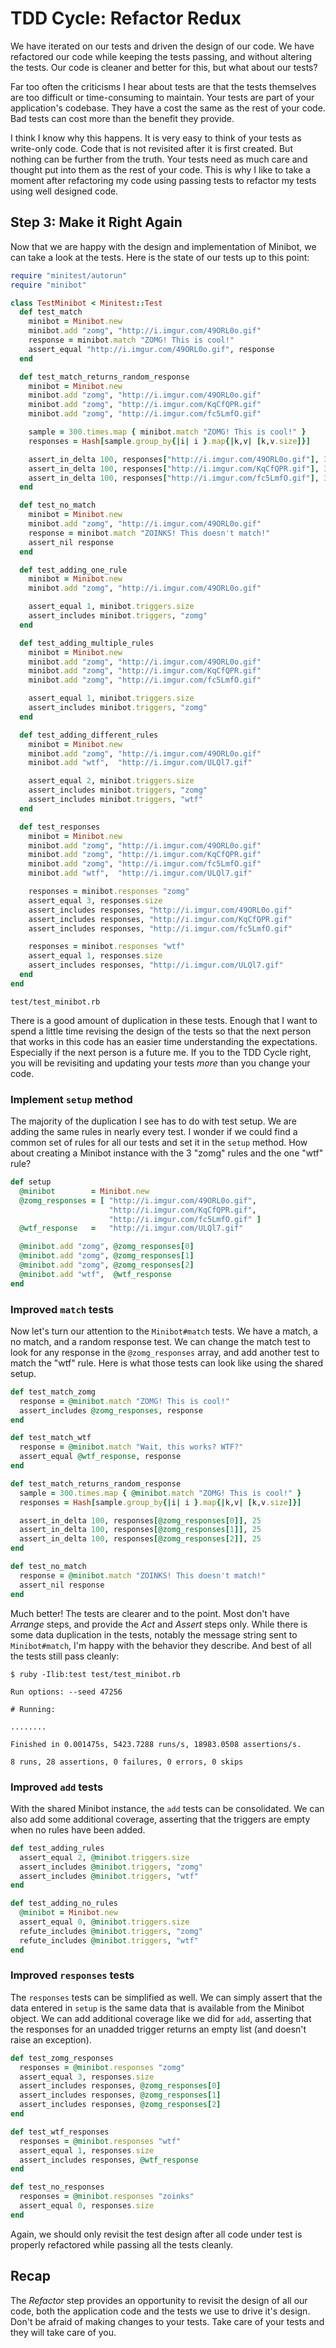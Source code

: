 TDD Cycle: Refactor Redux
=========================

We have iterated on our tests and driven the design of our code. We have refactored our code while keeping the tests passing, and without altering the tests. Our code is cleaner and better for this, but what about our tests?

Far too often the criticisms I hear about tests are that the tests themselves are too difficult or time-consuming to maintain. Your tests are part of your application's codebase. They have a cost the same as the rest of your code. Bad tests can cost more than the benefit they provide.

I think I know why this happens. It is very easy to think of your tests as write-only code. Code that is not revisited after it is first created. But nothing can be further from the truth. Your tests need as much care and thought put into them as the rest of your code. This is why I like to take a moment after refactoring my code using passing tests to refactor my tests using well designed code.

Step 3: Make it Right Again
---------------------------

Now that we are happy with the design and implementation of Minibot, we can take a look at the tests. Here is the state of our tests up to this point:

```ruby
require "minitest/autorun"
require "minibot"

class TestMinibot < Minitest::Test
  def test_match
    minibot = Minibot.new
    minibot.add "zomg", "http://i.imgur.com/49ORL0o.gif"
    response = minibot.match "ZOMG! This is cool!"
    assert_equal "http://i.imgur.com/49ORL0o.gif", response
  end

  def test_match_returns_random_response
    minibot = Minibot.new
    minibot.add "zomg", "http://i.imgur.com/49ORL0o.gif"
    minibot.add "zomg", "http://i.imgur.com/KqCfQPR.gif"
    minibot.add "zomg", "http://i.imgur.com/fc5LmfO.gif"

    sample = 300.times.map { minibot.match "ZOMG! This is cool!" }
    responses = Hash[sample.group_by{|i| i }.map{|k,v| [k,v.size]}]

    assert_in_delta 100, responses["http://i.imgur.com/49ORL0o.gif"], 33
    assert_in_delta 100, responses["http://i.imgur.com/KqCfQPR.gif"], 33
    assert_in_delta 100, responses["http://i.imgur.com/fc5LmfO.gif"], 33
  end

  def test_no_match
    minibot = Minibot.new
    minibot.add "zomg", "http://i.imgur.com/49ORL0o.gif"
    response = minibot.match "ZOINKS! This doesn't match!"
    assert_nil response
  end

  def test_adding_one_rule
    minibot = Minibot.new
    minibot.add "zomg", "http://i.imgur.com/49ORL0o.gif"

    assert_equal 1, minibot.triggers.size
    assert_includes minibot.triggers, "zomg"
  end

  def test_adding_multiple_rules
    minibot = Minibot.new
    minibot.add "zomg", "http://i.imgur.com/49ORL0o.gif"
    minibot.add "zomg", "http://i.imgur.com/KqCfQPR.gif"
    minibot.add "zomg", "http://i.imgur.com/fc5LmfO.gif"

    assert_equal 1, minibot.triggers.size
    assert_includes minibot.triggers, "zomg"
  end

  def test_adding_different_rules
    minibot = Minibot.new
    minibot.add "zomg", "http://i.imgur.com/49ORL0o.gif"
    minibot.add "wtf",  "http://i.imgur.com/ULQl7.gif"

    assert_equal 2, minibot.triggers.size
    assert_includes minibot.triggers, "zomg"
    assert_includes minibot.triggers, "wtf"
  end

  def test_responses
    minibot = Minibot.new
    minibot.add "zomg", "http://i.imgur.com/49ORL0o.gif"
    minibot.add "zomg", "http://i.imgur.com/KqCfQPR.gif"
    minibot.add "zomg", "http://i.imgur.com/fc5LmfO.gif"
    minibot.add "wtf",  "http://i.imgur.com/ULQl7.gif"

    responses = minibot.responses "zomg"
    assert_equal 3, responses.size
    assert_includes responses, "http://i.imgur.com/49ORL0o.gif"
    assert_includes responses, "http://i.imgur.com/KqCfQPR.gif"
    assert_includes responses, "http://i.imgur.com/fc5LmfO.gif"

    responses = minibot.responses "wtf"
    assert_equal 1, responses.size
    assert_includes responses, "http://i.imgur.com/ULQl7.gif"
  end
end
```

`test/test_minibot.rb`

There is a good amount of duplication in these tests. Enough that I want to spend a little time revising the design of the tests so that the next person that works in this code has an easier time understanding the expectations. Especially if the next person is a future me. If you to the TDD Cycle right, you will be revisiting and updating your tests *more* than you change your code.

### Implement `setup` method

The majority of the duplication I see has to do with test setup. We are adding the same rules in nearly every test. I wonder if we could find a common set of rules for all our tests and set it in the `setup` method. How about creating a Minibot instance with the 3 "zomg" rules and the one "wtf" rule?

```ruby
def setup
  @minibot        = Minibot.new
  @zomg_responses = [ "http://i.imgur.com/49ORL0o.gif",
                      "http://i.imgur.com/KqCfQPR.gif",
                      "http://i.imgur.com/fc5LmfO.gif" ]
  @wtf_response   =   "http://i.imgur.com/ULQl7.gif"

  @minibot.add "zomg", @zomg_responses[0]
  @minibot.add "zomg", @zomg_responses[1]
  @minibot.add "zomg", @zomg_responses[2]
  @minibot.add "wtf",  @wtf_response
end
```

### Improved `match` tests

Now let's turn our attention to the `Minibot#match` tests. We have a match, a no match, and a random response test. We can change the match test to look for any response in the `@zomg_responses` array, and add another test to match the "wtf" rule. Here is what those tests can look like using the shared setup.

```ruby
def test_match_zomg
  response = @minibot.match "ZOMG! This is cool!"
  assert_includes @zomg_responses, response
end

def test_match_wtf
  response = @minibot.match "Wait, this works? WTF?"
  assert_equal @wtf_response, response
end

def test_match_returns_random_response
  sample = 300.times.map { @minibot.match "ZOMG! This is cool!" }
  responses = Hash[sample.group_by{|i| i }.map{|k,v| [k,v.size]}]

  assert_in_delta 100, responses[@zomg_responses[0]], 25
  assert_in_delta 100, responses[@zomg_responses[1]], 25
  assert_in_delta 100, responses[@zomg_responses[2]], 25
end

def test_no_match
  response = @minibot.match "ZOINKS! This doesn't match!"
  assert_nil response
end
```

Much better! The tests are clearer and to the point. Most don't have *Arrange* steps, and provide the *Act* and *Assert* steps only. While there is some data duplication in the tests, notably the message string sent to `Minibot#match`, I'm happy with the behavior they describe. And best of all the tests still pass cleanly:

```shell
$ ruby -Ilib:test test/test_minibot.rb

Run options: --seed 47256

# Running:

........

Finished in 0.001475s, 5423.7288 runs/s, 18983.0508 assertions/s.

8 runs, 28 assertions, 0 failures, 0 errors, 0 skips
```

### Improved `add` tests

With the shared Minibot instance, the `add` tests can be consolidated. We can also add some additional coverage, asserting that the triggers are empty when no rules have been added.

```ruby
def test_adding_rules
  assert_equal 2, @minibot.triggers.size
  assert_includes @minibot.triggers, "zomg"
  assert_includes @minibot.triggers, "wtf"
end

def test_adding_no_rules
  @minibot = Minibot.new
  assert_equal 0, @minibot.triggers.size
  refute_includes @minibot.triggers, "zomg"
  refute_includes @minibot.triggers, "wtf"
end
```

### Improved `responses` tests

The `responses` tests can be simplified as well. We can simply assert that the data entered in `setup` is the same data that is available from the Minibot object. We can add additional coverage like we did for `add`, asserting that the responses for an unadded trigger returns an empty list (and doesn't raise an exception).

```ruby
def test_zomg_responses
  responses = @minibot.responses "zomg"
  assert_equal 3, responses.size
  assert_includes responses, @zomg_responses[0]
  assert_includes responses, @zomg_responses[1]
  assert_includes responses, @zomg_responses[2]
end

def test_wtf_responses
  responses = @minibot.responses "wtf"
  assert_equal 1, responses.size
  assert_includes responses, @wtf_response
end

def test_no_responses
  responses = @minibot.responses "zoinks"
  assert_equal 0, responses.size
end
```

Again, we should only revisit the test design after all code under test is properly refactored while passing all the tests cleanly.

Recap
-----

The *Refactor* step provides an opportunity to revisit the design of all our code, both the application code and the tests we use to drive it's design. Don't be afraid of making changes to your tests. Take care of your tests and they will take care of you.

